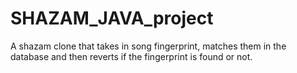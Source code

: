 # SHAZAM_JAVA_project
 A shazam clone that takes in song fingerprint, matches them in the database and then reverts if the fingerprint is found or not.
